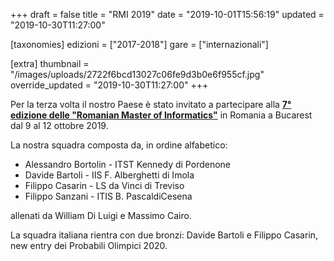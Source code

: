 +++
draft = false
title = "RMI 2019"
date = "2019-10-01T15:56:19"
updated = "2019-10-30T11:27:00"

[taxonomies]
edizioni = ["2017-2018"]
gare = ["internazionali"]

[extra]
thumbnail = "/images/uploads/2722f6bcd13027c06fe9d3b0e6f955cf.jpg"
override_updated = "2019-10-30T11:27:00"
+++

Per la terza volta il nostro Paese è stato invitato a partecipare alla **[7° edizione delle "Romanian Master of Informatics"](http://rmi.lbi.ro/rmi_2019/)** in Romania a Bucarest dal 9 al 12 ottobre 2019.

La nostra squadra composta da, in ordine alfabetico:

- Alessandro Bortolin - ITST Kennedy di Pordenone
- Davide Bartoli - IIS F. Alberghetti di Imola
- Filippo Casarin - LS da Vinci di Treviso
- Filippo Sanzani - ITIS B. PascaldiCesena

allenati da William Di Luigi e Massimo Cairo.

La squadra italiana rientra con due bronzi: Davide Bartoli e Filippo Casarin, new entry dei Probabili Olimpici 2020.
